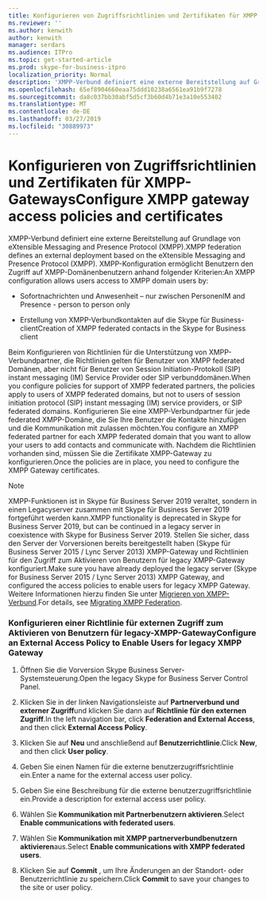 ```yaml
---
title: Konfigurieren von Zugriffsrichtlinien und Zertifikaten für XMPP-Gateways
ms.reviewer: ''
ms.author: kenwith
author: kenwith
manager: serdars
ms.audience: ITPro
ms.topic: get-started-article
ms.prod: skype-for-business-itpro
localization_priority: Normal
description: 'XMPP-Verbund definiert eine externe Bereitstellung auf Grundlage von eXtensible Messaging and Presence Protocol (XMPP). XMPP-Konfiguration ermöglicht Benutzern den Zugriff auf XMPP-Domänenbenutzern anhand folgender Kriterien:'
ms.openlocfilehash: 65ef8904660eaa75ddd10238a6561ea91b9f7278
ms.sourcegitcommit: da8c037bb30abf5d5cf3b60d4b71e3a10e553402
ms.translationtype: MT
ms.contentlocale: de-DE
ms.lasthandoff: 03/27/2019
ms.locfileid: "30889973"
---
```

# <a name="configure-xmpp-gateway-access-policies-and-certificates"></a><span data-ttu-id="b56d7-104">Konfigurieren von Zugriffsrichtlinien und Zertifikaten für XMPP-Gateways</span><span class="sxs-lookup"><span data-stu-id="b56d7-104">Configure XMPP gateway access policies and certificates</span></span>

<span data-ttu-id="b56d7-105">XMPP-Verbund definiert eine externe Bereitstellung auf Grundlage von eXtensible Messaging and Presence Protocol (XMPP).</span><span class="sxs-lookup"><span data-stu-id="b56d7-105">XMPP federation defines an external deployment based on the eXtensible Messaging and Presence Protocol (XMPP).</span></span> <span data-ttu-id="b56d7-106">XMPP-Konfiguration ermöglicht Benutzern den Zugriff auf XMPP-Domänenbenutzern anhand folgender Kriterien:</span><span class="sxs-lookup"><span data-stu-id="b56d7-106">An XMPP configuration allows users access to XMPP domain users by:</span></span>
  
- <span data-ttu-id="b56d7-107">Sofortnachrichten und Anwesenheit – nur zwischen Personen</span><span class="sxs-lookup"><span data-stu-id="b56d7-107">IM and Presence - person to person only</span></span>
    
- <span data-ttu-id="b56d7-108">Erstellung von XMPP-Verbundkontakten auf die Skype für Business-client</span><span class="sxs-lookup"><span data-stu-id="b56d7-108">Creation of XMPP federated contacts in the Skype for Business client</span></span>
    
<span data-ttu-id="b56d7-109">Beim Konfigurieren von Richtlinien für die Unterstützung von XMPP-Verbundpartner, die Richtlinien gelten für Benutzer von XMPP federated Domänen, aber nicht für Benutzer von Session Initiation-Protokoll (SIP) instant messaging (IM) Service Provider oder SIP verbunddomänen.</span><span class="sxs-lookup"><span data-stu-id="b56d7-109">When you configure policies for support of XMPP federated partners, the policies apply to users of XMPP federated domains, but not to users of session initiation protocol (SIP) instant messaging (IM) service providers, or SIP federated domains.</span></span> <span data-ttu-id="b56d7-110">Konfigurieren Sie eine XMPP-Verbundpartner für jede federated XMPP-Domäne, die Sie Ihre Benutzer die Kontakte hinzufügen und die Kommunikation mit zulassen möchten.</span><span class="sxs-lookup"><span data-stu-id="b56d7-110">You configure an XMPP federated partner for each XMPP federated domain that you want to allow your users to add contacts and communicate with.</span></span> <span data-ttu-id="b56d7-111">Nachdem die Richtlinien vorhanden sind, müssen Sie die Zertifikate XMPP-Gateway zu konfigurieren.</span><span class="sxs-lookup"><span data-stu-id="b56d7-111">Once the policies are in place, you need to configure the XMPP Gateway certificates.</span></span> 
  
> [!NOTE]
> <span data-ttu-id="b56d7-112">XMPP-Funktionen ist in Skype für Business Server 2019 veraltet, sondern in einen Legacyserver zusammen mit Skype für Business Server 2019 fortgeführt werden kann.</span><span class="sxs-lookup"><span data-stu-id="b56d7-112">XMPP functionality is deprecated in Skype for Business Server 2019, but can be continued in a legacy server in coexistence with Skype for Business Server 2019.</span></span> <span data-ttu-id="b56d7-113">Stellen Sie sicher, dass den Server der Vorversionen bereits bereitgestellt haben (Skype für Business Server 2015 / Lync Server 2013) XMPP-Gateway und Richtlinien für den Zugriff zum Aktivieren von Benutzern für legacy XMPP-Gateway konfiguriert.</span><span class="sxs-lookup"><span data-stu-id="b56d7-113">Make sure you have already deployed the legacy server (Skype for Business Server 2015 / Lync Server 2013) XMPP Gateway, and configured the access policies to enable users for legacy XMPP Gateway.</span></span> <span data-ttu-id="b56d7-114">Weitere Informationen hierzu finden Sie unter [Migrieren von XMPP-Verbund](migrating-xmpp-federation.md).</span><span class="sxs-lookup"><span data-stu-id="b56d7-114">For details, see [Migrating XMPP Federation](migrating-xmpp-federation.md).</span></span> 
  
### <a name="configure-an-external-access-policy-to-enable-users-for-legacy-xmpp-gateway"></a><span data-ttu-id="b56d7-115">Konfigurieren einer Richtlinie für externen Zugriff zum Aktivieren von Benutzern für legacy-XMPP-Gateway</span><span class="sxs-lookup"><span data-stu-id="b56d7-115">Configure an External Access Policy to Enable Users for legacy XMPP Gateway</span></span>

1. <span data-ttu-id="b56d7-116">Öffnen Sie die Vorversion Skype Business Server-Systemsteuerung.</span><span class="sxs-lookup"><span data-stu-id="b56d7-116">Open the legacy Skype for Business Server Control Panel.</span></span>
    
2. <span data-ttu-id="b56d7-117">Klicken Sie in der linken Navigationsleiste auf **Partnerverbund und externer Zugriff**und klicken Sie dann auf **Richtlinie für den externen Zugriff**.</span><span class="sxs-lookup"><span data-stu-id="b56d7-117">In the left navigation bar, click **Federation and External Access**, and then click **External Access Policy**.</span></span>
    
3. <span data-ttu-id="b56d7-118">Klicken Sie auf **Neu** und anschließend auf **Benutzerrichtlinie**.</span><span class="sxs-lookup"><span data-stu-id="b56d7-118">Click **New**, and then click **User policy**.</span></span>
    
4. <span data-ttu-id="b56d7-119">Geben Sie einen Namen für die externe benutzerzugriffsrichtlinie ein.</span><span class="sxs-lookup"><span data-stu-id="b56d7-119">Enter a name for the external access user policy.</span></span>
    
5. <span data-ttu-id="b56d7-120">Geben Sie eine Beschreibung für die externe benutzerzugriffsrichtlinie ein.</span><span class="sxs-lookup"><span data-stu-id="b56d7-120">Provide a description for external access user policy.</span></span>
    
6. <span data-ttu-id="b56d7-121">Wählen Sie **Kommunikation mit Partnerbenutzern aktivieren**.</span><span class="sxs-lookup"><span data-stu-id="b56d7-121">Select **Enable communications with federated users**.</span></span>
    
7. <span data-ttu-id="b56d7-122">Wählen Sie **Kommunikation mit XMPP partnerverbundbenutzern aktivieren**aus.</span><span class="sxs-lookup"><span data-stu-id="b56d7-122">Select **Enable communications with XMPP federated users**.</span></span>
    
8. <span data-ttu-id="b56d7-123">Klicken Sie auf **Commit** , um Ihre Änderungen an der Standort- oder Benutzerrichtlinie zu speichern.</span><span class="sxs-lookup"><span data-stu-id="b56d7-123">Click **Commit** to save your changes to the site or user policy.</span></span> 
    

